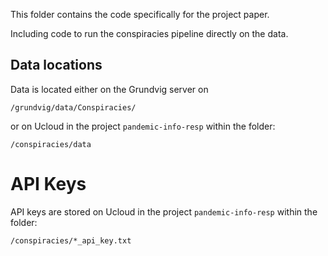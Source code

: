 This folder contains the code specifically for the project paper.

Including code to run the conspiracies pipeline directly on the data.

## Data locations
Data is located either on the Grundvig server on
```
/grundvig/data/Conspiracies/
```
or on Ucloud in the project `pandemic-info-resp` within the folder:
```
/conspiracies/data
```

# API Keys
API keys are stored on Ucloud in the project `pandemic-info-resp` within the folder:
```
/conspiracies/*_api_key.txt
```
